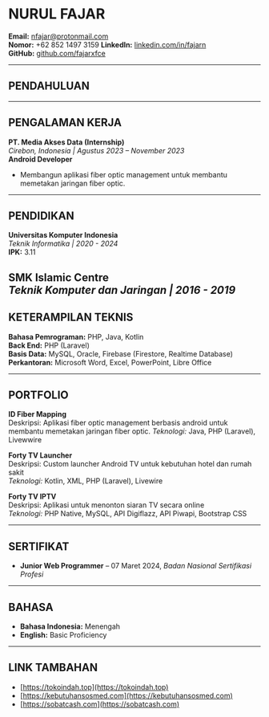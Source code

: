 # NURUL FAJAR

**Email:** [nfajar@protonmail.com](mailto:nfajar@protonmail.com)  
**Nomor:** +62 852 1497 3159
**LinkedIn:** [linkedin.com/in/fajarn](https://linkedin.com/in/fajarn)  
**GitHub:** [github.com/fajarxfce](https://github.com/fajarxfce)

---

## PENDAHULUAN


---

## PENGALAMAN KERJA

**PT. Media Akses Data (Internship)**  
_Cirebon, Indonesia | Agustus 2023 – November 2023_  
**Android Developer**  
- Membangun aplikasi fiber optic management untuk membantu memetakan jaringan fiber optic.

---

## PENDIDIKAN

**Universitas Komputer Indonesia**  
_Teknik Informatika | 2020 - 2024_  
**IPK:** 3.11

**SMK Islamic Centre**  
_Teknik Komputer dan Jaringan | 2016 - 2019_  
---

## KETERAMPILAN TEKNIS

**Bahasa Pemrograman:** PHP, Java, Kotlin  
**Back End:** PHP (Laravel)  
**Basis Data:** MySQL, Oracle, Firebase (Firestore, Realtime Database)  
**Perkantoran:** Microsoft Word, Excel, PowerPoint, Libre Office

---

## PORTFOLIO

**ID Fiber Mapping**  
Deskripsi: Aplikasi fiber optic management berbasis android untuk membantu memetakan jaringan fiber optic.
_Teknologi:_ Java, PHP (Laravel), Livewwire

**Forty TV Launcher**  
Deskripsi: Custom launcher Android TV untuk kebutuhan hotel dan rumah sakit   
_Teknologi:_ Kotlin, XML, PHP (Laravel), Livewire

**Forty TV IPTV**  
Deskripsi: Aplikasi untuk menonton siaran TV secara online  
_Teknologi:_ PHP Native, MySQL, API Digiflazz, API Piwapi, Bootstrap CSS

---

## SERTIFIKAT
- **Junior Web Programmer** – 07 Maret 2024, _Badan Nasional Sertifikasi Profesi_

---

## BAHASA

- **Bahasa Indonesia:** Menengah  
- **English:** Basic Proficiency

---

## LINK TAMBAHAN

- [https://tokoindah.top](https://tokoindah.top)  
- [https://kebutuhansosmed.com](https://kebutuhansosmed.com)  
- [https://sobatcash.com](https://sobatcash.com)
